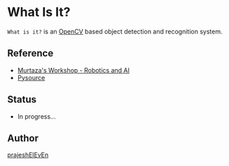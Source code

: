 # What Is It?

`What is it?` is an [OpenCV](https://opencv.org/) based object detection and recognition system.

## Reference

- [Murtaza's Workshop - Robotics and AI](https://www.youtube.com/watch?v=HXDD7-EnGBY)
- [Pysource](https://www.youtube.com/watch?v=bUoWTPaKUi4)

## Status

- In progress...

## Author

[prajeshElEvEn](https://github.com/prajeshElEvEn)
